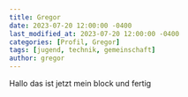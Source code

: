 ```yaml
---
title: Gregor
date: 2023-07-20 12:00:00 -0400
last_modified_at: 2023-07-20 12:00:00 -0400
categories: [Profil, Gregor]
tags: [jugend, technik, gemeinschaft]
author: gregor
---
```

Hallo das ist jetzt mein block und fertig 